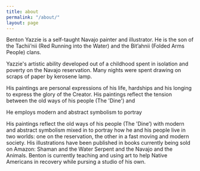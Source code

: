 ```yaml
---
title: about
permalink: "/about/"
layout: page
---
```


Benton Yazzie is a self-taught Navajo painter and illustrator. He is the son of the Tachii’nii (Red Running into the Water) and the Bit’ahnii (Folded Arms People) clans. 

Yazzie's artistic ability developed out of a childhood spent in isolation and poverty on the Navajo reservation. Many nights were spent drawing on scraps of paper by kerosene lamp. 

His paintings are personal expressions of his life, hardships and his longing to express the glory of the Creator. His paintings reflect the tension between the old ways of his people (The 'Dine') and 

He employs modern and abstract symbolism to portray 
     

His paintings reflect the old ways of his people (The 'Dine’) with modern and abstract symbolism mixed in to portray how he and his people live in two worlds: one on the reservation, the other in a fast moving and modern society. His illustrations have been published in books currently being sold on Amazon: Shaman and the Water Serpent and the Navajo and the Animals. Benton is currently teaching and using art to help Native Americans in recovery while pursing a studio of his own.
